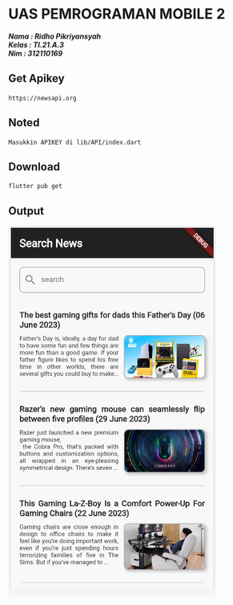 # UAS PEMROGRAMAN MOBILE 2

**_Nama : Ridho Pikriyansyah</br>_**
**_Kelas : TI.21.A.3</br>_**
**_Nim : 312110169</br>_**


## Get Apikey

```
https://newsapi.org
```

## Noted

```
Masukkin APIKEY di lib/API/index.dart
```

## Download
```
flutter pub get
```

## Output

![roxyzc](assets/img/ss.png)
